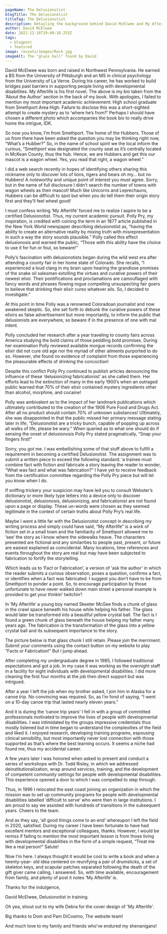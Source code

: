 ```yaml
---
pageName: The Delusionotist
blogTitle: The Delusionotist
titleTag: The Delusionotist
description: Detailing the background behind David McElwee and My Afterlife.
author: David McElwee
date: 2022-12-16T19:40:18.253Z
tags:
  - blogpost
  - featured
image: /assets/images/Rock.jpg
imageAlt: The "glass ball" found by David
---
```

David McElwee was born and raised in Northwest Pennsylvania. He earned a BS from
the University of Pittsburgh and an MS in clinical psychology from the University of La
Verne. During his career, he has worked to build bridges past barriers in supporting
people living with developmental disabilities. My Afterlife is his first novel.
The above is my bio taken from the ‘About the Author’ section in the back of my book.
With apologies, I failed to mention my most important academic achievement: High
school graduate from Smethport Area High. Failure to disclose this was a short-sighted
attempt to create mystery as to ‘where he’s from?’ Perhaps I should have chosen a
different photo which accompanies the book bio to really drive home the intrigue, IDK.

So now you know, I’m from Smethport. The home of the Hubbers. Those of us from
there have been asked the question you may be thinking right now, “What’s a Hubber?”
So, in the name of school spirit we the local inform the curious, “Smethport was
designated the county seat as it’s centrally located in McKean County, thus the hub.
Hence, we are Hubbers and get this our mascot is a wagon wheel. Yes, you read that
right, a wagon wheel.”

I did a web search recently in hopes of identifying others sharing this nickname only to
discover lots of lions, tigers and bears oh my… but no Hubbers! A noteworthy and
unique point of interest you must agree. Sorry, but in the name of full disclosure I didn’t
search the number of towns with wagon wheels as their mascot! Much like Unicorns
and Leprechauns, Hubbers can be difficult to spot but when you do tell them their origin
story first and they’ll feel wheel good!

I must confess writing ‘My Afterlife’ forced me to realize I aspire to be a certified
Delusionotist. Thus, my current academic pursuit. Polly Pry, my inspiration, is credited
with coining the term in an 1877 article published in the New York World newspaper
describing delusionotist as, “having the ability to create an alternative reality by mixing
truth with misrepresentation in such a way the story sounds plausible.” Polly called this
effect delusionosis and warned the public, “Those with this ability have the choice to use
it for fun or foul, so beware!”

Polly’s fascination with delusionotists began during the wild west era after attending a
county fair in her home state of Colorado. She recalls, “I experienced a loud clang in my
brain upon hearing the grandiose promises of the snake oil salesman extolling the
virtues and curative powers of their newest elixir. Their pontifications and proclamations
are camouflaged with fancy words and phrases flowing rogue compelling unsuspecting
fair goers to believe that drinking their elixir cures whatever ails. So, I decided to
investigate.”

At this point in time Polly was a renowned Coloradoan journalist and now awakened
skeptic. So, she set forth to debunk the curative powers of these elixirs as false
advertisement but more importantly, to inform the public that delusionists are
everywhere, so beware if in the presence of one with mal intent. 

Polly concluded her research after a year traveling to county fairs across America 
studying the bold claims of those peddling bold promises. During her examination Polly
reviewed available morgue records confirming the elixir did not cure old age nor the
myriad of other ailments purported to do so. However, she found no evidence of
complaint from those experiencing the pleasurable effects of drinking the concoction!

Despite this conflict Polly Pry continued to publish articles denouncing the influence of
these ‘delusionizing fabricationist’ as she called them. Her efforts lead to the extinction
of many in the early 1900’s when an outraged public learned that 70% of their elixir
contained mystery ingredients other than alcohol, morphine, and cocaine!

Polly was ambivalent as to the impact of her landmark publications which ultimately
contributed to the creation of the 1906 Pure Food and Drugs Act. After all no product
should contain 70% of unknown substances! Ultimately, she was disappointed in that
the public missed her primary message stating later in life, “Delusionotist are a tricky
bunch, capable of popping up across all walks of life, please be wary.” When queried as
to what one should do if sensing the onset of delusionosis Polly Pry stated
pragmatically, “Snap your fingers first!”

Sorry, you got me. I was embellishing some of that stuff above to fulfill a requirement in
becoming a certified Delusionotist. The assignment was to submit a written piece to
exceed the following standard: ‘a trainee must combine fact with fiction and fabricate a
story leaving the reader to wonder, “What was fact and what was fabrication?” I have
yet to receive feedback from the certification committee regarding the Polly Pry piece
but will let you know when I do.

If sniffing trickery your suspicion may have led you to consult Webster’s dictionary or
more likely type letters into a device only to discover delusionotist, delusionosis,
delusionizing, and fabricationist are not found upon a page or display. These un-words
were chosen as they seemed legitimate in the context of certain truths about Polly Pry’s
real life.

Maybe I went a little far with the Delusionotist concept in describing my writing process
and simply could have said, “My Afterlife” is a work of fiction set in a small town and the
familiarity of Smethport allowed me to ‘see’ the story as I know where the sidewalks
heave. The characters presented are fictional and any similarities to people past,
present, or future are easiest explained as coincidental. Many locations, time references
and events throughout the story are real but may have been subjected to fabrication to
fortify the storytelling.

Which leads us to ‘Fact or Fabrication’, a version of ‘ask the author’ in which the reader
submits a curious observation, poses a question, confirms a fact, or identifies when a
fact was fabricated. I suggest you don’t have to be from Smethport to ponder a point.
So, to encourage participation by those unfortunate to have never walked down main
street a personal example is provided to get your thinkin’ twitchin’!

In ‘My Afterlife’ a young boy named Skeeter McGee finds a chunk of glass in the crawl
space beneath his house while helping his father. The glass would later be transformed
into a beautiful yellow crystal ball. The fact is I found a green chunk of glass beneath the
house helping my father many years ago. The fabrication is the transformation of the
glass into a yellow crystal ball and its subsequent importance to the story.

The picture below is that glass chunk I still retain. Please join the merriment. Submit
your comments using the contact button on my website to play “Facts or Fabrication!”
But I jump ahead. 

After completing my undergraduate degree in 1985, I followed traditional expectations
and got a job. In my case it was working as the overnight staff in a facility for eight
individuals with developmental disabilities. I did more cleaning the first four months at
the job then direct support but was intrigued.

After a year I left the job when my brother asked, I join him in Alaska for a canoe trip. No
convincing was required. So, as I’m fond of saying, “I went on a 10-day canoe trip that
lasted nearly eleven years.”

And it is during the ‘canoe trip years’ I fell in with a group of committed professionals
motivated to improve the lives of people with developmental disabilities. I was
intimidated by the groups impressive credentials thus mostly listened but in time began
to understand the complexities of the field and liked it. I enjoyed research, developing
training programs, espousing clinical sensibility, but most importantly never lost
connection with those supported as that’s where the best learning occurs. It seems a
niche had found me, thus my accidental career.

A few years later I was honored when asked to present and conduct a series of
workshops with Dr. Todd Risley, in which we addressed deinstitutionalization, wrap
around services, training, and the development of competent community settings for
people with developmental disabilities. This experience opened a door to which I was
compelled to step through.

Thus, in 1996 I relocated the east coast joining an organization in which the mission
was to set up community programs for people with developmental disabilities labelled
‘difficult to serve’ who were then in large institutions. I am proud to say we assisted with hundreds of transitions in the subsequent years. Cheers to the team.

And as they say, ‘all good things come to an end’ whereupon I left the field in 2020,
satisfied. During my career I have been fortunate to have had excellent mentors and
exceptional colleagues, thanks. However, I would be remiss if failing to mention the
most important lesson is from those living with developmental disabilities in the form of
a simple request, “Treat me like a real person!” Salute!

Now I’m here. I always thought it would be cool to write a book and when a twenty-year-
old idea centered on reunifying a pair of drumsticks, a set of skeleton keys, and
scapular patches separated following the death of the gift giver came calling, I
answered. So, with time available, encouragement from family, and plenty of post it
notes ‘My Afterlife’ is.


Thanks for the indulgence,

David McElwee, Delusionotist in training.

Oh yea, shout out to my wife Debra for the cover design of 'My Afterlife'.

Big thanks to Dom and Pam DiCosimo, The website team!

And much love to my family and friends who’ve endured my shenanigans!